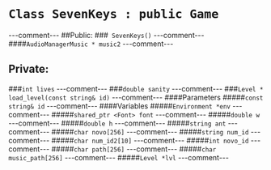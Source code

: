 # ```Class SevenKeys : public Game```
---comment---
##Public:
###``` SevenKeys()```
---comment---
####```AudioManagerMusic * music2```
---comment---
## Private:
###```int lives```
---comment---
###```double sanity```
---comment---
###```Level * load_level(const string& id)```
---comment---
####Parameters
#####```const string& id```
---comment---
####Variables
#####```Environment *env```
---comment---
#####```shared_ptr <Font> font```
---comment---
#####```double w```
---comment---
#####```double h```
---comment---
#####```string ant```
---comment---
#####```char novo[256]```
---comment---
#####```string num_id```
---comment---
#####```char num_id2[10]```
---comment---
#####```int novo_id```
---comment---
#####```char path[256]```
---comment---
#####```char music_path[256]```
---comment---
#####```Level *lvl```
---comment---

